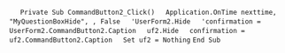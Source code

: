 &nbsp;&nbsp;&nbsp;&nbsp;
`Private Sub CommandButton2_Click()`
&nbsp;&nbsp;&nbsp;&nbsp;`Application.OnTime nexttime, "MyQuestionBoxHide", , False`
&nbsp;&nbsp;&nbsp;&nbsp;`'UserForm2.Hide`
&nbsp;&nbsp;&nbsp;&nbsp;`'confirmation = UserForm2.CommandButton2.Caption`
&nbsp;&nbsp;&nbsp;&nbsp;`uf2.Hide`
&nbsp;&nbsp;&nbsp;&nbsp;`confirmation = uf2.CommandButton2.Caption`
&nbsp;&nbsp;&nbsp;&nbsp;`Set uf2 = Nothing`
`End Sub`
&nbsp;&nbsp;&nbsp;&nbsp;
&nbsp;&nbsp;&nbsp;&nbsp;

